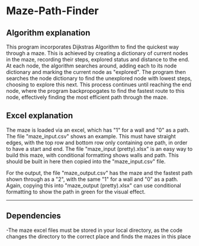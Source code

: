# Maze-Path-Finder

Algorithm explanation
-


This program incorporates Dijkstras Algorithm to find the quickest way through a maze. This is achieved by creating a dictionary of current nodes in the maze, recording their steps, explored status and distance to the end. At each node, the algorithm searches around, adding each to its node dictionary and marking the current node as "explored". 
The program then searches the node dictionary to find the unexplored node with lowest steps, choosing to explore this next. This process continues until reaching the end node, where the program backpropogates to find the fastest route to this node, effectively finding the most efficient path through the maze.


Excel explanation
-

The maze is loaded via an excel, which has "1" for a wall and "0" as a path. The file "maze_input.csv" shows an example. This must have straight edges, with the top row and bottom row only containing one path, in order to have a start and end. The file "maze_input (pretty).xlsx" is an easy way to build this maze, with conditional formatting shows walls and path. This should be built in here then copied into the "maze_input.csv" file.

For the output, the file "maze_output.csv" has the maze and the fastest path shown through as a "2", with the same "1" for a wall and "0" as a path. Again, copying this into "maze_output (pretty).xlsx" can use conditional formatting to show the path in green for the visual effect.

------------------------
Dependencies
-

-The maze excel files must be stored in your local directory, as the code changes the directory to the correct place and finds the mazes in this place 
